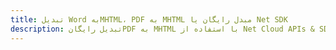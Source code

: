 ---title: تبدیل Word بهMHTML، PDF به MHTML مبدل رایگان یا Net SDKdescription: تبدیل رایگانPDF به MHTML با استفاده از Net Cloud APIs & SDK. همچنین اسناد Microsoft Word و OpenOffice را در Cloud ایجاد، ویرایش و رندر کنید.---